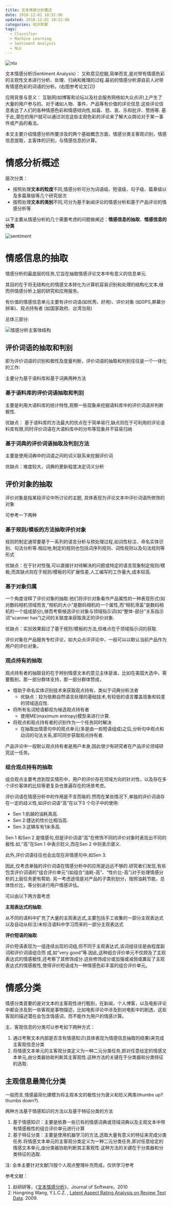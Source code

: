```yaml
---
title: 文本情感分析概述
date: 2010-12-01 18:52:06
updated: 2010-12-01 18:52:06
categories: 知识积累
tags:
  - Classifier
  - Machine Learning
  - Sentiment Analysis
  - NLU
---
```


![nlu](https://asset.vanjor.com/images/006tNbRwly1fyo0h8l8vij307203dt8q.jpg)

文本情感分析(Sentiment Analysis)： 又称意见挖掘,简单而言,是对带有情感色彩的主观性文本进行分析、处理、归纳和推理的过程.最初的情感分析源自前人对带有情感色彩的词语的分析。(右图参考论文[2])

应用背景与意义： 互联网(如博客和论坛以及社会服务网络如大众点评)上产生了大量的用户参与的、对于诸如人物、事件、产品等有价值的评论信息.这些评论信息表达了人们的各种情感色彩和情感倾向性,如喜、怒、哀、乐和批评、赞扬等. 基于此,潜在的用户就可以通过浏览这些主观色彩的评论来了解大众舆论对于某一事件或产品的看法。

本文主要介绍情感分析所要涉及的两个基础概念方面，情感分类主客观识别，情感信息提取，主客体的识别，与情感信息的计算。

<!-- more -->

# 情感分析概述

层次分类：

* 按照处理**文本的粒度**不同,情感分析可分为词语级、短语级、句子级、篇章级以及多篇章级等几个研究层次
* 按照处理**文本的类别**不同,可分为基于新闻评论的情感分析和基于产品评论的情感分析等

以下主要从情感分析的几个需要考虑的问题做阐述：**情感信息的抽取**、**情感信息的分类**

![sentiment](https://asset.vanjor.com/images/006tNbRwly1fyo0iar441j30cu06hjrw.jpg)

# 情感信息的抽取

情感分析的最底层的任务,它旨在抽取情感评论文本中有意义的信息单元.

其目的在于将无结构化的情感文本转化为计算机容易识别和处理的结构化文本,继而供情感分析上层的研究和应用服务。

有价值的情感信息单元主要有评价词语(如优秀、好用)、评价对象 (如GPS,屏幕分辨率)、观点持有者 (如国家政府、台湾当局)

总体三部分:

![情感分析主客体结构](https://asset.vanjor.com/images/006tNbRwly1fyo0imrjmcj30cs0233yf.jpg)

## 评价词语的抽取和判别

即为评价词语的识别和极性及度量判断，评价词语的抽取和判别往往是一个一体化的工作:

主要分为基于语料库和基于词典两种方法

### 基于语料库的评价词语抽取和判别

主要是利用大语料库的统计特性,观察一些现象来挖掘语料库中的评价词语并判断极性.

优缺点： 基于语料库的方法最大的优点在于简单易行,缺点则在于可利用的评论语料库有限,同时评价词语在大语料库中的分布等现象并不容易归纳

### 基于词典的评价词语抽取及判别方法

主要是使用词典中的词语之间的词义联系来挖掘评价词

优缺点：难度较大，词典的更新程度决定词义分析

## 评价对象的抽取

评价对象是指某段评论中所讨论的主题, 具体表现为评论文本中评价词语所修饰的对象

可参考一下两种

### 基于规则/模板的方法抽取评价对象

规则的制定通常要基于一系列的语言分析与预处理过程,如词性标注、命名实体识别、句法分析等.相应地,制定的规则也包括词序列规则、词性规则以及句法规则等形式

优缺点：在于针对性强,可以直接针对待解决的问题或特定的语言现象制定规则/模板;而其缺点则在于规则/模板的可扩展性差,人工编写的工作量大,成本较高.

### 基于对象归属

一个角度诠释了评价对象的抽取.他们将评价对象看作产品属性的一种表现形式(如对数码相机领域而言,“相机的大小”是数码相机的一个属性,而“相机滑盖”是数码相机的一个组成部分),继而考察候选评价对象与领域指示词(如“整体-部分”关系指示词“scanner has”)之间的关联度来获取真正的评价对象.

优缺点：实验效果超过了基于规则/模板的方法,但难点在于领域指示词的获取.

评价对象在产品服务专栏评论，如大众点评评论中，一般可以以默认当前产品作为用户的评价对象。

### 观点持有的抽取

观点持有者的抽取目的在于辨别情感文本的意见主体是谁，比如在美国大选中，需要甄别，那一部分群体支持，那一部分群体赞成，

* 借助于命名实体识别技术来获取观点持有，类似于词典分析法者
  * 优缺点：较为依赖自然语言处理的基础技术,有较低的语言覆盖现象和较差的领域适应性.
* 将所有名词短语都视为候选观点持有者
  * 使用ME(maximum entropy)模型来进行计算.
* 将观点和观点持有者的识别作为一个任务同时解决
  * 在抽取出情感句中的观点单元(多是由一些短语组成)之后,分析句中观点和动词的句法关系,即可同步获取观点持有者.

产品评论中一般默认观点持有者是用户本身,因此很少有研究者在产品评论领域研究这一任务。

### 组合观点持有的抽取

组合观点主要考虑到现实情形中，用户的评价存在领域方向的针对性，以及存在多个评价客体的比较等更复杂也普遍存在的场景考虑。

评价词语在情感分析中的作用是不言而喻的.然而在某些情况下,单独的评价词语存在一定的歧义性,如评价词语“高”在以下3 个句子中的使用:

* Sen 1:凯越的油耗真高.
* Sen 2:捷达的性价比相当高.
* Sen 3:这辆车有1米多高.

Sen 1 和Sen 2 是情感句,但是评价词语“高”在修饰不同的评价对象时表现出不同的极性.如,“高”在Sen 1 中表示贬义,而在Sen 2 中则表示褒义.

此外,评价词语往往也会出现在非情感句中,如Sen 3.

因此,仅考虑单独的评价词语在情感分析中的应用是远远不够的.研究者们发现,有些包含评价词语的“组合评价单元”(如组合“油耗-高”、“性价比-高”)对于处理情感分析的上层任务更有帮助. 另一考虑途径是对产品的子类别划分，按照油耗节能，总体性价比，等分别进行用户情感评估。

可以由以下两方面考虑

**主观表达式的抽取**:

从不同的语料中扩充了大量的主观表达式,主要包括手工收集的一部分主观表达式以及自动从标注/未标注语料中学习而来的一部分主观表达式

**评价短语的抽取**:

评价短语表现为一组连续出现的词组,但不同于主观表达式,该词组往往是由程度副词和评价词语组合而 成,如“very good”等.因此,这种组合评价单元不仅顾及了主观表达式的情感极性,还考察了其修饰成分.这些修饰成分或加强或减弱或置反了主观表达式的情感极性,使得评价短语成为一种情感色彩丰富的组合评价单元。

# 情感分类

情感分类首要的是对文本的主客观性进行甄别，在新闻，个人博客，以及电影评论中都会涉及到一些客观是事物描述，比如电影评论中涉及到对电影中的剧透，这些客观的描述潜在会包含情感词，而不能作为用户的情感计算。

主、客观信息的分类可以参考如下两种方式：

1. 通过考察文本内部是否含有情感知识(具体表现为情感信息抽取的结果)来完成主客观信息分类
2. 将情感文本单元的主客观分类定义为一种二元分类任务,即对任意给定的情感文本单元,由分类器协助判断其主客观性.这种方法的关键在于分类器和分类特征的选取.

## 主观信息最简化分类

一般而言,情感最简化建模为将主观本文的极性分为褒义和贬义两类(thumbs up? thumbs down?).

两种方法基于情感知识的方法以及基于特征分类的方法

1. 基于情感知识：主要是依靠一些已有的情感词典或领域词典以及主观文本中带有情感极性的组合评价单元进行计算
2. 基于特征分类：主要是使用机器学习的方法,选取大量有意义的特征来完成分类任务.将情感文本单元的主客观分类定义为一种二元分类任务,即对任意给定的情感文本单元,由分类器协助判断其主客观性.这种方法的关键在于分类器和分类特征的选取.

注: 全本主要针对文献[1]按个人观点整理补充而成，仅供学习参考

参考文献：

1. 赵研研等，《[文本情感分析](http://scholar.google.com.hk/scholar?q=文本情感分析)》，Journal of Software，2010
2. Hongning Wang, Y.L.C.Z. , [Latent Aspect Rating Analysis on Review Text Data](http://scholar.google.com.hk/scholar?hl=zh-CN&q=Latent+Aspect+Rating+Analysis+on+Review+Text+Data). 2009.